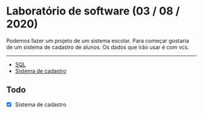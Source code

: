 # Laboratório de software (03 / 08 / 2020)

Podemos fazer um projeto de um sistema escolar.
Para começar gostaria de um sistema de cadastro de alunos.
Os dados que irão usar é com vcs.

---

- [SQL](./markdown/sql.md)
- [Sistema de cadastro](./markdown/REGISTER.md)

## Todo

- [x] Sistema de cadastro
